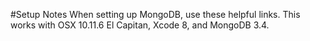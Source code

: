 #Setup Notes
When setting up MongoDB, use these helpful links.  This works with OSX 10.11.6 El Capitan, Xcode 8, and MongoDB 3.4.
